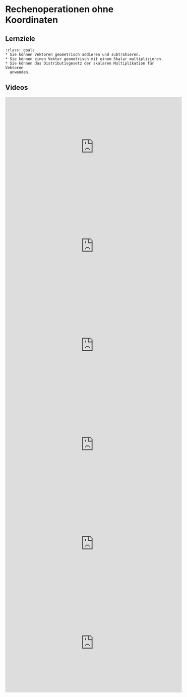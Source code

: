 # Rechenoperationen ohne Koordinaten

## Lernziele

```{admonition} Lernziele 
:class: goals
* Sie können Vektoren geometrisch addieren und subtrahieren.
* Sie können einen Vektor geometrisch mit einem Skalar multiplizieren.
* Sie können das Distributivgesetz der skalaren Multiplikation für Vektoren
  anwenden.
```


## Videos

<iframe width="560" height="315" src="https://www.youtube.com/embed/IN_21Zd8tcE" title="YouTube video player" frameborder="0" allow="accelerometer; autoplay; clipboard-write; encrypted-media; gyroscope; picture-in-picture" allowfullscreen></iframe>

<iframe width="560" height="315" src="https://www.youtube.com/embed/dz3ccb5cqxQ" title="YouTube video player" frameborder="0" allow="accelerometer; autoplay; clipboard-write; encrypted-media; gyroscope; picture-in-picture" allowfullscreen></iframe>

<iframe width="560" height="315" src="https://www.youtube.com/embed/9oQzrH0x434" title="YouTube video player" frameborder="0" allow="accelerometer; autoplay; clipboard-write; encrypted-media; gyroscope; picture-in-picture" allowfullscreen></iframe>

<iframe width="560" height="315" src="https://www.youtube.com/embed/Lm5wKriDsD4" title="YouTube video player" frameborder="0" allow="accelerometer; autoplay; clipboard-write; encrypted-media; gyroscope; picture-in-picture" allowfullscreen></iframe>

<iframe width="560" height="315" src="https://www.youtube.com/embed/tKoLyc_4udk" title="YouTube video player" frameborder="0" allow="accelerometer; autoplay; clipboard-write; encrypted-media; gyroscope; picture-in-picture" allowfullscreen></iframe>

<iframe width="560" height="315" src="https://www.youtube.com/embed/kBZX5gWbcNQ" title="YouTube video player" frameborder="0" allow="accelerometer; autoplay; clipboard-write; encrypted-media; gyroscope; picture-in-picture" allowfullscreen></iframe>
